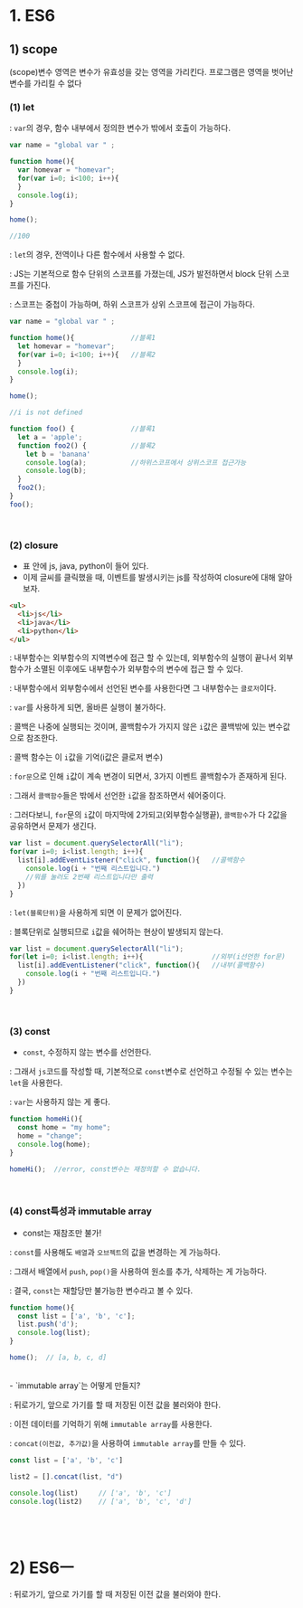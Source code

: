 # 1. ES6

## 1) scope

(scope)변수 영역은 변수가 유효성을 갖는 영역을 가리킨다. 프로그램은 영역을 벗어난 변수를 가리킬 수 없다

### (1) let

: `var`의 경우, 함수 내부에서 정의한 변수가 밖에서 호출이 가능하다.

```js
var name = "global var " ;

function home(){
  var homevar = "homevar";
  for(var i=0; i<100; i++){
  }
  console.log(i);
}

home();

//100
```

: `let`의 경우, 전역이나 다른 함수에서 사용할 수 없다.

: JS는 기본적으로 함수 단위의 스코프를 가졌는데, JS가 발전하면서 block 단위 스코프를 가진다.

: 스코프는 중첩이 가능하며, 하위 스코프가 상위 스코프에 접근이 가능하다.
```js
var name = "global var " ;

function home(){              //블록1
  let homevar = "homevar";
  for(var i=0; i<100; i++){   //블록2
  }
  console.log(i);
}

home();

//i is not defined
```

```js
function foo() {              //블록1
  let a = 'apple';
  function foo2() {           //블록2
    let b = 'banana'
    console.log(a);           //하위스코프에서 상위스코프 접근가능
    console.log(b);
  }
  foo2();
}
foo();
```

<br/>

### (2) closure
- 표 안에 js, java, python이 들어 있다.
- 이제 글씨를 클릭했을 때, 이벤트를 발생시키는 js를 작성하여 closure에 대해 알아보자.
```html
<ul>
  <li>js</li>
  <li>java</li>
  <li>python</li>
</ul>
```
: 내부함수는 외부함수의 지역변수에 접근 할 수 있는데, 외부함수의 실행이 끝나서 외부함수가 소멸된 이후에도 내부함수가 외부함수의 변수에 접근 할 수 있다.

: 내부함수에서 외부함수에서 선언된 변수를 사용한다면 그 내부함수는 `클로저`이다.


: `var`를 사용하게 되면, 올바른 실행이 불가하다.

: 콜백은 나중에 실행되는 것이며, 콜백함수가 가지지 않은 `i`값은 콜백밖에 있는 변수값으로 참조한다.

: 콜백 함수는 이 `i`값을 기억(i값은 클로저 변수)

: `for문`으로 인해 `i`값이 계속 변경이 되면서, 3가지 이벤트 콜백함수가 존재하게 된다.

: 그래서 `콜백함수`들은 밖에서 선언한 `i`값을 참조하면서 쉐어중이다.

: 그러다보니, `for`문의 `i`값이 마지막에 2가되고(외부함수실행끝), `콜백함수`가 다 2값을 공유하면서 문제가 생긴다.

```js
var list = document.querySelectorAll("li");
for(var i=0; i<list.length; i++){                
  list[i].addEventListener("click", function(){   //콜백함수
    console.log(i + "번째 리스트입니다.")           
    //뭐를 눌러도 2번째 리스트입니다만 출력
  })
}
```

: `let(블록단위)`을 사용하게 되면 이 문제가 없어진다.

: 블록단위로 실행되므로 `i`값을 쉐어하는 현상이 발생되지 않는다.

```js
var list = document.querySelectorAll("li");
for(let i=0; i<list.length; i++){                 //외부(i선언한 for문)
  list[i].addEventListener("click", function(){   //내부(콜백함수)
    console.log(i + "번째 리스트입니다.")        
  })
}
```

<br/>

### (3) const
- `const`, 수정하지 않는 변수를 선언한다.

: 그래서 `js`코드를 작성할 때, 기본적으로 `const`변수로 선언하고 수정될 수 있는 변수는 `let`을 사용한다.

: `var`는 사용하지 않는 게 좋다.

```js
function homeHi(){
  const home = "my home";
  home = "change";
  console.log(home);
}

homeHi();  //error, const변수는 재정의할 수 없습니다.
```

<br/>

### (4) const특성과 immutable array
- const는 재참조만 불가!

: `const`를 사용해도 `배열`과 `오브젝트`의 값을 변경하는 게 가능하다.

: 그래서 배열에서 `push`, `pop()`을 사용하여 원소를 추가, 삭제하는 게 가능하다.

: 결국, `const`는 재할당만 불가능한 변수라고 볼 수 있다.

```js
function home(){
  const list = ['a', 'b', 'c'];
  list.push('d');
  console.log(list);
}

home();  // [a, b, c, d]

```

<br/>
- `immutable array`는 어떻게 만들지?

: 뒤로가기, 앞으로 가기를 할 때 저장된 이전 값을 불러와야 한다.

: 이전 데이터를 기억하기 위해 `immutable array`를 사용한다.

: `concat(이전값, 추가값)`을 사용하여 `immutable array`를 만들 수 있다.
```js
const list = ['a', 'b', 'c']

list2 = [].concat(list, "d")

console.log(list)     // ['a', 'b', 'c']
console.log(list2)    // ['a', 'b', 'c', 'd']

```


<br/> <br/>
# 2) ES6ㅡ
: 뒤로가기, 앞으로 가기를 할 때 저장된 이전 값을 불러와야 한다.
